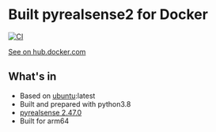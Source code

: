 # Built pyrealsense2 for Docker

[![CI](https://github.com/nixone/pyrealsense2-docker/actions/workflows/main.yml/badge.svg)](https://github.com/nixone/pyrealsense2-docker/actions/workflows/main.yml)

[See on hub.docker.com](https://hub.docker.com/repository/docker/nixone/pyrealsense2)

## What's in

* Based on [ubuntu](https://hub.docker.com/_/ubuntu):latest
* Built and prepared with python3.8
* [pyrealsense 2.47.0](https://github.com/IntelRealSense/librealsense/tree/master/wrappers/python)
* Built for arm64

